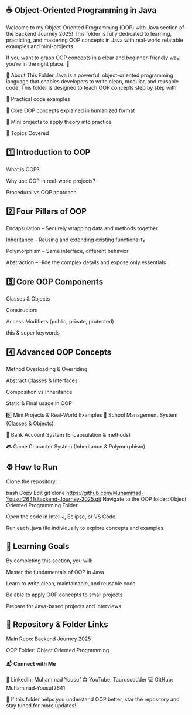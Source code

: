 <H2>☕ Object-Oriented Programming in Java</H2>
Welcome to my Object-Oriented Programming (OOP) with Java section of the Backend Journey 2025!
This folder is fully dedicated to learning, practicing, and mastering OOP concepts in Java with real-world relatable examples and mini-projects.

If you want to grasp OOP concepts in a clear and beginner-friendly way, you’re in the right place. 🚀

📌 About This Folder
Java is a powerful, object-oriented programming language that enables developers to write clean, modular, and reusable code.
This folder is designed to teach OOP concepts step by step with:

🔹 Practical code examples

🔹 Core OOP concepts explained in humanized format

🔹 Mini projects to apply theory into practice

🧩 Topics Covered
<H2>1️⃣ Introduction to OOP</H2>
What is OOP?

Why use OOP in real-world projects?

Procedural vs OOP approach

<H2>2️⃣ Four Pillars of OOP</H2>
Encapsulation – Securely wrapping data and methods together

Inheritance – Reusing and extending existing functionality

Polymorphism – Same interface, different behavior

Abstraction – Hide the complex details and expose only essentials

<H2>3️⃣ Core OOP Components</H2>
Classes & Objects

Constructors

Access Modifiers (public, private, protected)

this & super keywords

<H2>4️⃣ Advanced OOP Concepts</H2>
Method Overloading & Overriding

Abstract Classes & Interfaces

Composition vs Inheritance

Static & Final usage in OOP

5️⃣ Mini Projects & Real-World Examples
🏫 School Management System (Classes & Objects)

🏦 Bank Account System (Encapsulation & methods)

🎮 Game Character System (Inheritance & Polymorphism)

<H2>⚙️ How to Run</H2>
Clone the repository:

bash
Copy
Edit
git clone https://github.com/Muhammad-Yousuf2641/Backend-Journey-2025.git
Navigate to the OOP folder:
Object Oriented Programming Folder

Open the code in IntelliJ, Eclipse, or VS Code.

Run each .java file individually to explore concepts and examples.

<H2>🎯 Learning Goals</H2>
By completing this section, you will:

Master the fundamentals of OOP in Java

Learn to write clean, maintainable, and reusable code

Be able to apply OOP concepts to small projects

Prepare for Java-based projects and interviews

<H2>🔗 Repository & Folder Links</H2>
Main Repo: Backend Journey 2025

OOP Folder: Object Oriented Programming

<H4>📬 Connect with Me</H4>
💼 LinkedIn: Muhammad Yousuf
📺 YouTube: Tauruscodder
💻 GitHub: Muhammad-Yousuf2641

🌟 If this folder helps you understand OOP better, star the repository and stay tuned for more updates!
